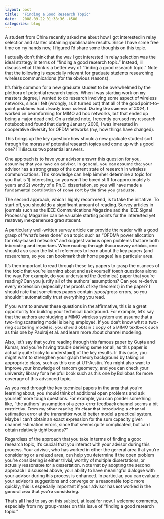 ```yaml
---
layout: post
title:  "Finding a Good Research Topic"
date:   2008-09-22 01:38:36 -0500
categories: blog
---
```

A student from China recently asked me about how I got interested in relay selection and started obtaining (publishable) results. Since I have some free time on my hands now, I figured I’d share some thoughts on this topic.

I actually don’t think that the way I got interested in relay selection was the ideal strategy in terms of “finding a good research topic.” Instead, I’ll discuss what I think is a better way of “finding a good research topic.” Note that the following is especially relevant for graduate students researching wireless communications (for the obvious reasons).

It’s fairly common for a new graduate student to be overwhelmed by the plethora of potential research topics. When I was starting work on my masters degree, I wanted to do research involving some aspect of wireless networks, since I felt (wrongly, as it turned out) that all of the good point-to-point problems had already been solved. During the summer of 2004, I worked on beamforming for MIMO ad hoc networks, but that ended up being a major dead end. On a related note, I recently perused my research notebook and found that during January 2006, I was interested in cooperative diversity for OFDM networks (my, how things have changed).

This brings up the key question: how should a new graduate student sort through the morass of potential research topics and come up with a good one? I’ll discuss two potential answers.

One approach is to have your advisor answer this question for you, assuming that you have an advisor. In general, you can assume that your advisor has a strong grasp of the current state of research in wireless communications. This knowledge can help him/her determine a topic for you that is 1) interesting, so you won’t be bored stiff for approximately 5 years and 2) worthy of a Ph.D. dissertation, so you will have made a fundamental contribution of some sort by the time you graduate.

The second approach, which I highly recommend, is to take the initiative. To start off, you should do a significant amount of reading. Survey articles in journals such as the IEEE Communications Magazine and the IEEE Signal Processing Magazine can be valuable starting points for the interested yet relatively inexperienced grad student.

A particularly well-written survey article can provide the reader with a good grasp of “what’s been done” on a topic such as “OFDMA power allocation for relay-based networks” and suggest various open problems that are both interesting and important. When reading through these survey articles, one should also scan the list of references to learn about the key papers (and researchers, so you can bookmark their home pages) in a particular area.

It’s then important to read through these key papers to grasp the nuances of the topic that you’re learning about and ask yourself tough questions along the way. For example, do you understand the (technical) paper that you’re reading? Can you justify all of the authors’ assumptions? Can you re-derive every expression (especially the proofs of key theorems) in the paper? I should note that sometimes papers contain typos/gross errors, so you shouldn’t automatically trust everything you read.

If you want to answer these questions in the affirmative, this is a great opportunity for building your technical background. For example, let’s say that the authors are studying a MIMO wireless system and assume that a two-ring scattering model is being employed. If you don’t know what a two-ring scattering model is, you should obtain a copy of a MIMO textbook such as this one by Paulraj et al. and learn more about channel modeling.

Also, let’s say that you’re reading through this famous paper by Gupta and Kumar, and you’re having trouble deriving some (or all, as this paper is actually quite tricky to understand) of the key results. In this case, you might want to strengthen your graph theory background by taking an appropriate class, such as this one at UT-Austin. You might also want to improve your knowledge of random geometry, and you can check your university library for a helpful book such as this one by Bollobas for more coverage of this advanced topic.

As you read through the key technical papers in the area that you’re learning about, you should think of additional open problems and ask yourself more tough questions. For example, you can ponder something like, “the authors’ assumption of a zero-error feedback channel seems a bit restrictive. From my other reading it’s clear that introducing a channel estimation error at the transmitter would better model a practical system. Maybe I can’t obtain an exact expression for the sum capacity given channel estimation errors, since that seems quite complicated, but can I obtain relatively tight bounds?”

Regardless of the approach that you take in terms of finding a good research topic, it’s crucial that you interact with your advisor during this process. Your advisor, who has worked in either the general area that you’re considering or a related area, can help you determine if the open problem you’re considering is either trivial, worthy of multiple dissertations, or actually reasonable for a dissertation. Note that by adopting the second approach I discussed above, your ability to have meaningful dialogue with your advisor during this process is enhanced. In particular, you can evaluate your advisor’s suggestions and converge on a reasonable topic more quickly; this is especially important if your advisor has not worked in the general area that you’re considering.

That’s all I had to say on this subject, at least for now. I welcome comments, especially from my group-mates on this issue of “finding a good research topic.”